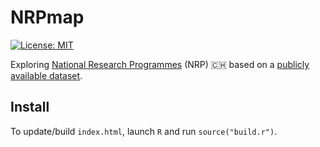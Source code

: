# NRPmap
[![License: MIT](https://img.shields.io/github/license/mashape/apistatus.svg)](https://github.com/zambujo/NRPmap/blob/master/LICENSE)

Exploring [National Research Programmes](https://www.sbfi.admin.ch/sbfi/en/home/research-and-innovation/research-and-innovation-in-switzerland/promotion-instruments/national-research-programmes-nrp.html) (NRP) :switzerland: based on a [publicly available dataset](http://p3.snf.ch/Pages/DataAndDocumentation.aspx).

## Install

To update/build `index.html`, launch `R` and run `source("build.r")`.
